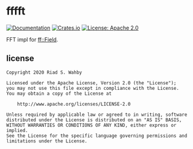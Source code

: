 # fffft

[![Documentation](https://docs.rs/fffft/badge.svg)](https://docs.rs/fffft/)
[![Crates.io](https://img.shields.io/crates/v/fffft.svg)](https://crates.io/crates/fffft)
[![License: Apache 2.0](https://img.shields.io/badge/License-Apache%202.0-blue.svg)](LICENSE-APACHE)

FFT impl for [ff::Field](https://docs.rs/ff).

## license

    Copyright 2020 Riad S. Wahby

    Licensed under the Apache License, Version 2.0 (the "License");
    you may not use this file except in compliance with the License.
    You may obtain a copy of the License at

        http://www.apache.org/licenses/LICENSE-2.0

    Unless required by applicable law or agreed to in writing, software
    distributed under the License is distributed on an "AS IS" BASIS,
    WITHOUT WARRANTIES OR CONDITIONS OF ANY KIND, either express or implied.
    See the License for the specific language governing permissions and
    limitations under the License.
